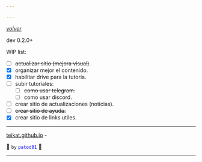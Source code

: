 ```yaml
---

---
```


<link rel="icon" href="../etc/icon1.png">

[*volver*][teikat]

dev 0.2.0+

WIP list:

- [ ] ~~actualizar sitio (mejora visual)~~.
- [x] organizar mejor el contenido.
- [x] habilitar drive para la tutoria.
- [ ] subir tutoriales:
    - [ ] ~~como usar telegram.~~
    - [ ] como usar discord.
- [ ] crear sitio de actualizaciones (noticias).
- [ ] ~~crear sitio de ayuda.~~
- [x] crear sitio de links utiles.

---

[teikat.github.io][teikat] - <span id="ver"></span>

:ghost: `by` <span style="color: blue;">`patod01`</span> :ghost:

[teikat]: https://teikat.github.io

---
